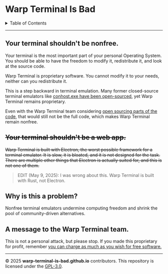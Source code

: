 # Warp Terminal Is Bad

<details>
<summary>Table of Contents</summary>
<ul>
<li> <a href="#your-terminal-shouldnt-be-nonfree">Your terminal shouldn't be nonfree</a> </li>
<li> <a href="#why-is-this-a-problem">Why is this a problem?</a> </li>
<li> <a href="#a-message-to-the-warp-terminal-team">A message to the Warp Terminal team.</a> </li>
</ul>
</details>

---

## Your terminal shouldn't be nonfree.

Your terminal is the most important part of your personal Operating System. You should be able to have the freedom to modify it, redistribute it, and look at the source code.

Warp Terminal is proprietary software. You cannot modify it to your needs, neither can you redistribute it.

This is a step backward in terminal emulation. Many former closed-source terminal emulators like [conhost.exe have been open-sourced](https://github.com/microsoft/terminal), yet Warp Terminal remains proprietary.

Even with the Warp Terminal team considering [open sourcing parts of the code](https://github.com/warpdotdev/Warp?tab=readme-ov-file#open-source--contributing), that would still not be the full code, which makes Warp Terminal remain nonfree.

## ~~Your terminal shouldn't be a web app.~~

~~Warp Terminal is built with Electron, the worst possible framework for a terminal emulator. It is slow, it is bloated, and it is not designed for the task. There are multiple other things that Electron is actually suited for, and this is not one of them.~~

> EDIT (May 9, 2025): I was wrong about this. Warp Terminal is built with Rust, not Electron.

## Why is this a problem?

Nonfree terminal emulators undermine computing freedom and shrink the pool of community-driven alternatives.

## A message to the Warp Terminal team.

This is not a personal attack, but please stop. If you made this proprietary for profit, remember [you can charge as much as you wish for free software.](https://www.gnu.org/philosophy/selling.html)

---

© 2025 **warp-terminal-is-bad.github.io** contributors. This repository is licensed under the [GPL-3.0](./LICENSE).